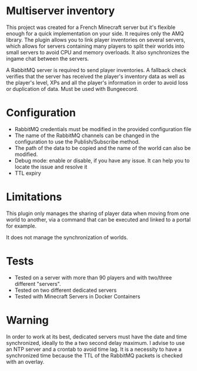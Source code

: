 # Multiserver inventory

This project was created for a French Minecraft server but it's flexible enough for a quick implementation on your side. It requires only the AMQ library. The plugin allows you to link player inventories on several servers, which allows for servers containing many players to split their worlds into small servers to avoid CPU and memory overloads. It also synchronizes the ingame chat between the servers.

A RabbitMQ server is required to send player inventories. A fallback check verifies that the server has received the player's inventory data as well as the player's level, XPs and all the player's information in order to avoid loss or duplication of data. Must be used with Bungeecord.

# Configuration

- RabbitMQ credentials must be modified in the provided configuration file
- The name of the RabbitMQ channels can be changed in the configuration to use the Publish/Subscribe method. 
- The path of the data to be copied and the name of the world can also be modified.
- Debug mode: enable or disable, if you have any issue. It can help you to locate the issue and resolve it
- TTL expiry

# Limitations

This plugin only manages the sharing of player data when moving from one world to another, via a command that can be executed and linked to a portal for example.

It does not manage the synchronization of worlds.

# Tests

- Tested on a server with more than 90 players and with two/three different "servers".
- Tested on two different dedicated servers
- Tested with Minecraft Servers in Docker Containers

# Warning

In order to work at its best, dedicated servers must have the date and time synchronized, ideally to the a two second delay maximum. I advise to use an NTP server and a crontab to avoid time lag.
It is a necessity to have a synchronized time because the TTL of the RabbitMQ packets is checked with an overlay.
